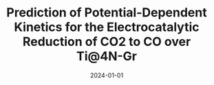 ---
title: "Prediction of Potential-Dependent Kinetics for the Electrocatalytic Reduction of CO2 to CO over Ti@4N-Gr"
collection: publications
category: manuscripts
permalink: /publication/2024-01-01-prediction-of-potential-dependent-kinetics
excerpt: 'This work provides a theoretical prediction of the potential-dependent kinetics for the electrocatalytic reduction of CO2 to CO on a titanium single-atom catalyst supported on nitrogenated graphene.'
date: 2024-01-01
venue: 'ACS Electrochemistry'
paperurl: '#'
citation: 'Alsunni, Y. A., Alherz, A. W., & Musgrave, C. B. (2024). &quot;Prediction of Potential-Dependent Kinetics for the Electrocatalytic Reduction of CO2 to CO over Ti@4N-Gr.&quot; <i>ACS Electrochemistry</i>.'
---